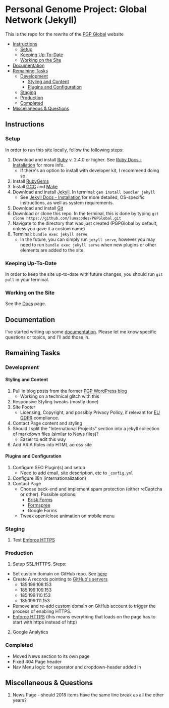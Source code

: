 # Personal Genome Project: Global Network (Jekyll)

This is the repo for the rewrite of the [PGP Global](https://www.personalgenomes.org/) website

<!-- MarkdownTOC -->

* [Instructions](#instructions)
  * [Setup](#setup)
  * [Keeping Up-To-Date](#keeping-up-to-date)
  * [Working on the Site](#working-on-the-site)
* [Documentation](#documentation)
* [Remaining Tasks](#remaining-tasks)
  * [Development](#development)
    * [Styling and Content](#styling-and-content)
    * [Plugins and Configuration](#plugins-and-configuration)
  * [Staging](#staging)
  * [Production](#production)
  * [Completed](#completed)
* [Miscellaneous & Questions](#miscellaneous--questions)

<!-- /MarkdownTOC -->


<a id="instructions"></a>
## Instructions

<a id="setup"></a>
### Setup

In order to run this site locally, follow the following steps:

1. Download and install [Ruby](https://www.ruby-lang.org/en/downloads/) v. 2.4.0 or higher. See [Ruby Docs - Installation](https://www.ruby-lang.org/en/documentation/installation/) for more info.
    * If there's an option to install with developer kit, I recommend doing so.
2. Install [RubyGems](https://rubygems.org/pages/download)
3. Install [GCC](https://gcc.gnu.org/install/) and [Make](https://www.gnu.org/software/make/)
4. Download and install [Jekyll](https://jekyllrb.com/). In terminal: `gem install bundler jekyll`
    * See [Jekyll Docs - Installation](https://jekyllrb.com/docs/installation/#requirements) for more detailed, OS-specific instructions, as well as system requirements.
5. Download and install [Git](https://git-scm.com/downloads)
6. Download or clone this repo. In the terminal, this is done by typing `git clone https://github.com/lunacodes/PGPGlobal.git`
7. Navigate to the directory that was just created (PGPGlobal by default, unless you gave it a custom name)
8. Terminal: `bundle exec jekyll serve`
    * In the future, you can simply run `jekyll serve`, however you may need to run `bundle exec jekyll serve` when new plugins or other elements are added to the site.

<a id="keeping-up-to-date"></a>
### Keeping Up-To-Date

In order to keep the site up-to-date with future changes, you should run `git pull` in your terminal.

<a id="working-on-the-site"></a>
### Working on the Site

See the [Docs](docs/documentation) page.

<a id="documentation"></a>
## Documentation

I've started writing up some [documentation](docs/documentation.md). Please let me know specific questions or topics, and I'll add those in.


<a id="remaining-tasks"></a>
## Remaining Tasks

<a id="development"></a>
### Development

<a id="styling-and-content"></a>
#### Styling and Content

1. Pull in blog posts from the former [PGP WordPress blog](https://personalgenomes.wordpress.com/)
    * Working on a technical glitch with this
2. Responsive Styling tweaks (mostly done)
3. Site Footer
    * Licensing, Copyright, and possibly Privacy Policy, if relevant for [EU GDPR](https://eugdpr.org/) compliance.
4. Contact Page content and styling
5. Should I split the "International Projects" section into a jekyll collection of markdown files (similar to News files)?
    * Easier to edit this way
6. Add ARIA Roles into HTML across site

<a id="plugins-and-configuration"></a>
#### Plugins and Configuration
1. Configure SEO Plugin(s) and setup
    * Need to add email, site description, etc to `_config.yml`
2. Configure il8n (internationalization)
3. Contact Page
    * Choose back-end and implement spam protection (either reCaptcha or other). Possible options:
        * [Brisk Forms](https://www.briskforms.com/)
        * [Formspree](https://formspree.io/)
        * Google Forms
    * Tweak open/close animation on mobile menu

<a id="staging"></a>
### Staging

1. Test [Enforce HTTPS](https://help.github.com/en/articles/securing-your-github-pages-site-with-https)

<a id="production"></a>
### Production

1. Setup SSL/HTTPS. Steps:
  * Set custom domain on GitHub repo. See [here](https://help.github.com/en/articles/adding-or-removing-a-custom-domain-for-your-github-pages-site)
  * Create A records pointing to [GitHub's servers](https://help.github.com/en/articles/setting-up-an-apex-domain#configuring-a-records-with-your-dns-provider)
    * 185.199.108.153
    * 185.199.109.153
    * 185.199.110.153
    * 185.199.111.153
  * Remove and re-add custom domain on GitHub account to trigger the process of enabling HTTPS.
  * [Enforce HTTPS](https://help.github.com/en/articles/securing-your-github-pages-site-with-https) (this means everything that loads on the page has to start with https instead of http)
2. Google Analytics

<a id="completed"></a>
### Completed
* Moved News section to its own page
* Fixed 404 Page header
* Nav Menu logic for seperator and dropdown-header added in

<a id="miscellaneous--questions"></a>
## Miscellaneous & Questions

1. News Page - should 2018 items have the same line break as all the other years?
